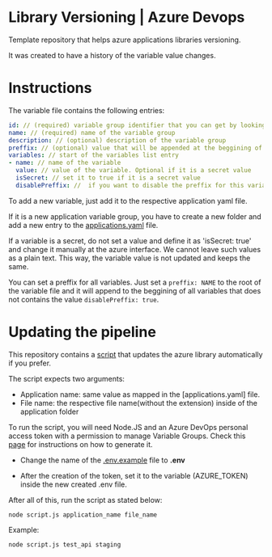 # Library Versioning | Azure Devops

Template repository that helps azure applications libraries versioning.

It was created to have a history of the variable value changes.

# Instructions

The variable file contains the following entries:

```yaml
id: // (required) variable group identifier that you can get by looking at the URL on Azure Devops
name: // (required) name of the variable group
description: // (optional) description of the variable group
preffix: // (optional) value that will be appended at the beggining of every variable
variables: // start of the variables list entry
- name: // name of the variable
  value: // value of the variable. Optional if it is a secret value
  isSecret: // set it to true if it is a secret value
  disablePreffix: //  if you want to disable the preffix for this variable set it to true
```

To add a new variable, just add it to the respective application yaml file.

If it is a new application variable group, you have to create a new folder and add a new entry to the [applications.yaml](applications.yaml) file.

If a variable is a secret, do not set a value and define it as 'isSecret: true' and change it manually at the azure interface. We cannot leave such values as a plain text. This way, the variable value is not updated and keeps the same.

You can set a preffix for all variables. Just set a `preffix: NAME` to the root of the variable file and it will append to the beggining of all variables that does not contains the value `disablePreffix: true`.

# Updating the pipeline

This repository contains a [script](script.js) that updates the azure library automatically if you prefer.

The script expects two arguments:
- Application name: same value as mapped in the [applications.yaml] file.
- File name: the respective file name(without the extension) inside of the application folder

To run the script, you will need Node.JS and an Azure DevOps personal access token with a permission to manage Variable Groups. Check this [page](https://docs.microsoft.com/pt-br/azure/devops/organizations/accounts/use-personal-access-tokens-to-authenticate?view=azure-devops&tabs=preview-page) for instructions on how to generate it.

- Change the name of the [.env.example](.env.example) file to **.env**

- After the creation of the token, set it to the variable (AZURE_TOKEN) inside the new created .env file.

After all of this, run the script as stated below:
```
node script.js application_name file_name
```

Example:
```
node script.js test_api staging
```